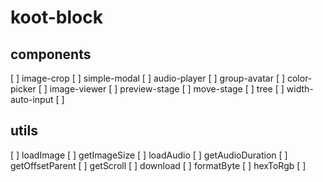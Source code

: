 # koot-block

## components
[ ] image-crop
[ ] simple-modal
[ ] audio-player
[ ] group-avatar
[ ] color-picker
[ ] image-viewer
[ ] preview-stage
[ ] move-stage
[ ] tree
[ ] width-auto-input
[ ] 

## utils
[ ] loadImage
[ ] getImageSize
[ ] loadAudio
[ ] getAudioDuration
[ ] getOffsetParent
[ ] getScroll
[ ] download
[ ] formatByte
[ ] hexToRgb
[ ] 